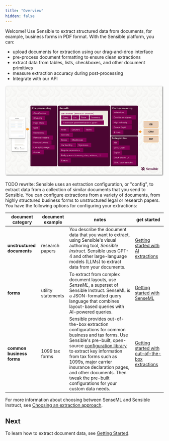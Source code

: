 ```yaml
---
title: "Overview"
hidden: false
---
```


Welcome! Use Sensible to extract structured data from documents, for example, business forms in PDF format. With the Sensible platform, you can:

-  upload documents for extraction using our drag-and-drop interface
-  pre-process document formatting to ensure clean extractions
-  extract data from tables, lists, checkboxes, and other document primitives
-  measure extraction accuracy during post-processing
-  Integrate with our API

![Click to enlarge](https://raw.githubusercontent.com/sensible-hq/sensible-docs/main/readme-sync/assets/v0/images/final/platform.png)

TODO rewrite: Sensible uses an extraction configuration, or "config",  to extract data from a collection of similar documents that you send to Sensible. You can configure extractions from a variety of documents, from highly structured business forms to unstructured legal or research papers. You have the following options for configuring your extractions:

| document category          | document example   | notes                                                        | get started                                                  |
| -------------------------- | ------------------ | ------------------------------------------------------------ | ------------------------------------------------------------ |
| **unstructured documents** | research papers    | You describe the document data that you want to extract, using Sensible's visual authoring tool, *Sensible Instruct*. Sensible uses GPT-4 and other large-language models (LLMs) to extract data from your documents. | [Getting started with AI extractions](doc:getting-started-ai) |
| **forms**                  | utility statements | To extract from complex document layouts, use *SenseML*, a superset of Sensible Instruct. SenseML is a JSON-formatted query language that combines layout-based queries with AI-powered queries. | [Getting started with SenseML](doc:getting-started)          |
| **common business forms**  | 1099 tax forms     | Sensible provides out-of-the-box extraction configurations for common business and tax forms. Use Sensible's pre-built, open-source [configuration library](https://github.com/sensible-hq/sensible-configuration-library/) to extract key information from tax forms such as 1099s, major carrier insurance declaration pages, and other documents. Then tweak the pre-built configurations for your custom data needs. | [Getting started with out-of-the-box extractions](doc:excel-quickstart) |

For more information about choosing between SenseML and Sensible Instruct, see [Choosing an extraction approach](doc:author).

Next
----

To learn how to extract document data, see [Getting Started](doc:getting-started-ai).
